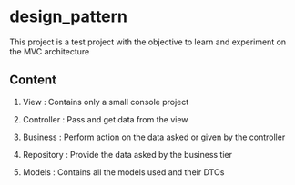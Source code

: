 # design_pattern

This project is a test project with the objective to learn and experiment on the MVC architecture

## Content

1. View :
Contains only a small console project

2. Controller : 
Pass and get data from the view

3. Business :
Perform action on the data asked or given by the controller

4. Repository :
Provide the data asked by the business tier

5. Models :
Contains all the models used and their DTOs
